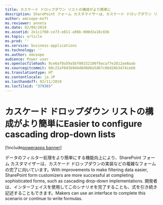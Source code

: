 ```yaml
---
title: カスケード ドロップダウン リストの構成がより簡単に
description: SharePoint フォーム カスタマイザーは、カスケード ドロップダウン リストなどの複雑なフォーム シナリオの完了に向いています。
author: emcoope-msft
ms.reviewer: anneta
ms.date: 02/04/2019
ms.assetid: 2e1c1f60-ce73-e811-a96b-000d3a18c83b
ms.topic: article
ms.prod: ''
ms.service: business-applications
ms.technology: ''
ms.author: emcoope
audience: Power user
ms.openlocfilehash: 9ce6af0a59a5bf00332100f9aca77e2812ae8aab
ms.sourcegitcommit: b0c22af04369d4d8d0d0a5d67c06d26b3474ceb6
ms.translationtype: HT
ms.contentlocale: ja-JP
ms.lasthandoff: 02/11/2019
ms.locfileid: "379365"
---
```

# <a name="easier-to-configure-cascading-drop-down-lists"></a><span data-ttu-id="bffa5-103">カスケード ドロップダウン リストの構成がより簡単に</span><span class="sxs-lookup"><span data-stu-id="bffa5-103">Easier to configure cascading drop-down lists</span></span>


[!include[powerapps banner](../includes/powerapps.md)]

<span data-ttu-id="bffa5-104">データのフィルター処理をより簡単にする機能向上により、SharePoint フォーム カスタマイザーは、カスケード ドロップダウンの実装などの複雑なフォームの完了に向いています。</span><span class="sxs-lookup"><span data-stu-id="bffa5-104">With improvements to make filtering data easier, SharePoint form customizers are more successful at completing sophisticated forms, such as cascading drop-down implementations.</span></span> <span data-ttu-id="bffa5-105">開発者は、インターフェイスを使用してこのシナリオを完了することも、式を引き続き記述することもできます。</span><span class="sxs-lookup"><span data-stu-id="bffa5-105">Makers can use an interface to complete this scenario or continue to write formulas.</span></span>